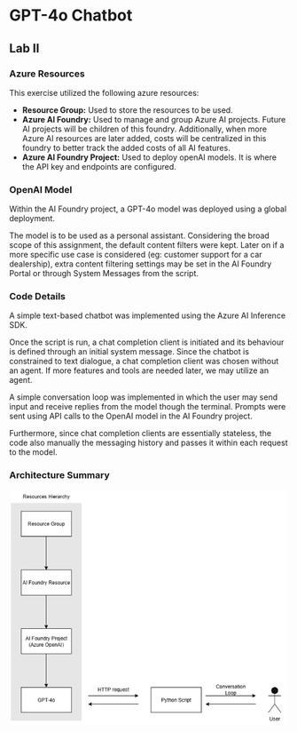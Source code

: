 # GPT-4o Chatbot

## Lab II
### Azure Resources
This exercise utilized the following azure resources:

<ul>
    <li><b>Resource Group:</b> Used to store the resources to be used.</li>
    <li><b>Azure AI Foundry:</b> Used to manage and group Azure AI projects. 
        Future AI projects will be children of this foundry. 
        Additionally, when more Azure AI resources are later added, costs will be 
        centralized in this foundry to better track the added costs of 
        all AI features.</li>
    <li><b>Azure AI Foundry Project:</b> Used to deploy openAI models.
        It is where the API key and endpoints are configured.</li>
</ul>

### OpenAI Model
Within the AI Foundry project, a GPT-4o model was deployed using a global deployment. 

The model is to be used as a personal assistant. Considering the broad scope of 
this assignment, the default content filters were kept. Later on if a more 
specific use case is considered (eg: customer support for a car dealership), 
extra content filtering settings may be set in the AI Foundry Portal or through
System Messages from the script.

### Code Details
A simple text-based chatbot was implemented using the Azure AI Inference SDK. 

Once the script is run, a chat completion client is initiated and its
behaviour is defined through an initial system message. Since the chatbot 
is constrained to text dialogue, a chat completion client was chosen without an agent.
If more features and tools are needed later, we may utilize an agent.

A simple conversation loop was implemented in which the user may send input and receive replies
from the model though the terminal. Prompts were sent using API calls to the OpenAI model in the 
AI Foundry project.

Furthermore, since chat completion clients are essentially stateless, the code also manually
the messaging history and passes it within each request to the model.

### Architecture Summary
<p align="center">
  <img src="Chatbot Architecture.png" alt="Description" width="500"/>
</p>
